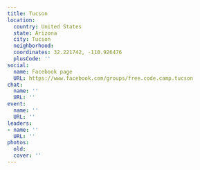 ```yaml
---
title: Tucson
location:
  country: United States
  state: Arizona
  city: Tucson
  neighborhood: 
  coordinates: 32.221742, -110.926476
  plusCode: ''
social:
  name: Facebook page
  URL: https://www.facebook.com/groups/free.code.camp.tucson
chat:
  name: ''
  URL: ''
event:
  name: ''
  URL: ''
leaders:
- name: ''
  URL: ''
photos:
  old: 
  cover: ''
---
```

